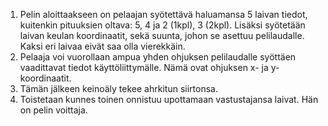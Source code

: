 1. Pelin aloittaakseen on pelaajan syötettävä haluamansa 5 laivan tiedot, kuitenkin pituuksien oltava: 5, 4 ja 2 (1kpl), 3 (2kpl). Lisäksi syötetään laivan keulan koordinaatit, sekä suunta, johon se asettuu pelilaudalle. Kaksi eri laivaa eivät saa olla vierekkäin.
2. Pelaaja voi vuorollaan ampua yhden ohjuksen pelilaudalle syöttäen vaadittavat tiedot käyttöliittymälle. Nämä ovat ohjuksen x- ja y-koordinaatit.
3. Tämän jälkeen keinoäly tekee ahrkitun siirtonsa.
4. Toistetaan kunnes toinen onnistuu upottamaan vastustajansa laivat. Hän on pelin voittaja.
